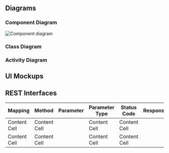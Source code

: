 ## Diagrams

### Component Diagram

![Component diagram](uml/component_diagram.svg)

### Class Diagram

### Activity Diagram

## UI Mockups

## REST Interfaces

| Mapping  | Method | Parameter  | Parameter Type | Status Code  | Response | Description  |
| ------------- | ------------- | ------------- | ------------- | ------------- | ------------- | ------------- |
| Content Cell  | Content Cell  || Content Cell  | Content Cell  || Content Cell  | Content Cell  || Content Cell  |
| Content Cell  | Content Cell  || Content Cell  | Content Cell  || Content Cell  | Content Cell  || Content Cell  |
